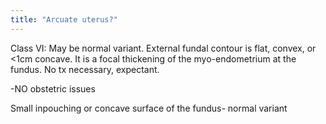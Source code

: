 ```yaml
---
title: "Arcuate uterus?"
---
```

Class VI: May be normal variant. External fundal contour is flat, convex, or &lt;1cm concave. It is a focal thickening of the myo-endometrium at the fundus. No tx necessary, expectant.

-NO obstetric issues

Small inpouching or concave surface of the fundus- normal variant

